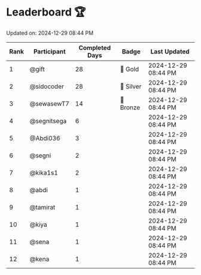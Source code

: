 # Leaderboard 🏆

Updated on: 2024-12-29 08:44 PM

| Rank | Participant       | Completed Days | Badge      | Last Updated         |
|------|-------------------|----------------|------------|----------------------|
| 1    | @gift             | 28             | 🏅 Gold     | 2024-12-29 08:44 PM |
| 2    | @sidocoder        | 28             | 🥈 Silver   | 2024-12-29 08:44 PM |
| 3    | @sewasewT7        | 14             | 🥉 Bronze   | 2024-12-29 08:44 PM |
| 4    | @segnitsega       | 6              |            | 2024-12-29 08:44 PM |
| 5    | @Abdi036          | 3              |            | 2024-12-29 08:44 PM |
| 6    | @segni            | 2              |            | 2024-12-29 08:44 PM |
| 7    | @kika1s1          | 2              |            | 2024-12-29 08:44 PM |
| 8    | @abdi             | 1              |            | 2024-12-29 08:44 PM |
| 9    | @tamirat          | 1              |            | 2024-12-29 08:44 PM |
| 10   | @kiya             | 1              |            | 2024-12-29 08:44 PM |
| 11   | @sena             | 1              |            | 2024-12-29 08:44 PM |
| 12   | @kena             | 1              |            | 2024-12-29 08:44 PM |

